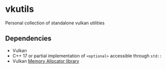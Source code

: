 # vkutils
Personal collection of standalone vulkan utilities 

## Dependencies
- Vulkan
- C++ 17 or partial implementation of `<optional>` accessible through `std::`
- Vulkan [Memory Allocator library](https://github.com/GPUOpen-LibrariesAndSDKs/VulkanMemoryAllocator)
